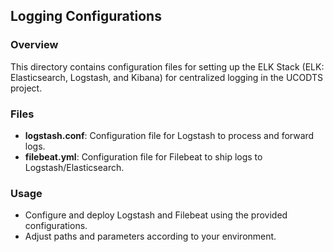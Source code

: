 ## Logging Configurations

### Overview
This directory contains configuration files for setting up the ELK Stack (ELK: Elasticsearch, Logstash, and Kibana) for centralized logging in the UCODTS project.

### Files
- **logstash.conf**: Configuration file for Logstash to process and forward logs.
- **filebeat.yml**: Configuration file for Filebeat to ship logs to Logstash/Elasticsearch.

### Usage
- Configure and deploy Logstash and Filebeat using the provided configurations.
- Adjust paths and parameters according to your environment.
